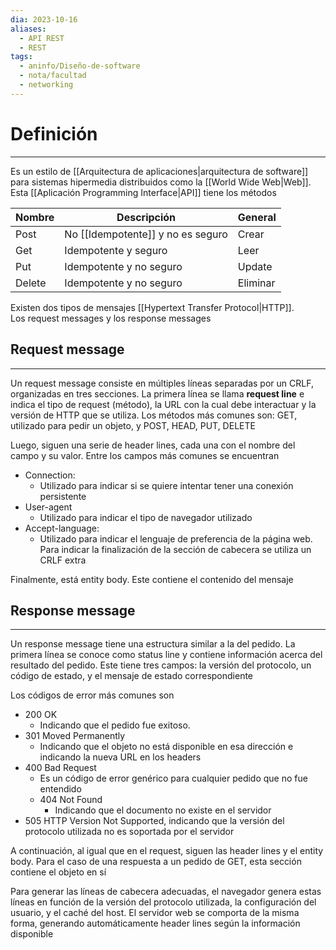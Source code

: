 ```yaml
---
dia: 2023-10-16
aliases:
  - API REST
  - REST
tags:
  - aninfo/Diseño-de-software
  - nota/facultad
  - networking
---
```

# Definición
---
Es un estilo de [[Arquitectura de aplicaciones|arquitectura de software]] para sistemas hipermedia distribuidos como la [[World Wide Web|Web]]. Esta [[Aplicación Programming Interface|API]] tiene los métodos

| Nombre | Descripción                       | General  |
| ------ | --------------------------------- | -------- |
| Post   | No [[Idempotente]] y no es seguro | Crear    |
| Get    | Idempotente y seguro              | Leer     |
| Put    | Idempotente y no seguro           | Update   |
| Delete | Idempotente y no seguro           | Eliminar |

Existen dos tipos de mensajes [[Hypertext Transfer Protocol|HTTP]]. Los request messages y los response messages

## Request message
---
Un request message consiste en múltiples líneas separadas por un CRLF, organizadas en tres secciones. La primera línea se llama **request line** e indica el tipo de request (método), la URL con la cual debe interactuar y la versión de HTTP que se utiliza. Los métodos más comunes son: GET, utilizado para pedir un objeto, y POST, HEAD, PUT, DELETE

Luego, siguen una serie de header lines, cada una con el nombre del campo y su valor. Entre los campos más comunes se encuentran
* Connection: 
	* Utilizado para indicar si se quiere intentar tener una conexión persistente
* User-agent
	* Utilizado para indicar el tipo de navegador utilizado
* Accept-language:
	* Utilizado para indicar el lenguaje de preferencia de la página web. Para indicar la finalización de la sección de cabecera se utiliza un CRLF extra

Finalmente, está entity body. Este contiene el contenido del mensaje

## Response message
---
Un response message tiene una estructura similar a la del pedido. La primera línea se conoce como status line y contiene información acerca del resultado del pedido. Este tiene tres campos: la versión del protocolo, un código de estado, y el mensaje de estado correspondiente

Los códigos de error más comunes son
* 200 OK
	* Indicando que el pedido fue exitoso. 
* 301 Moved Permanently
	* Indicando que el objeto no está disponible en esa dirección e indicando la nueva URL en los headers
* 400 Bad Request
	* Es un código de error genérico para cualquier pedido que no fue entendido
	* 404 Not Found
		* Indicando que el documento no existe en el servidor
* 505 HTTP Version Not Supported, indicando que la versión del protocolo utilizada no es soportada por el servidor

A continuación, al igual que en el request, siguen las header lines y el entity body. Para el caso de una respuesta a un pedido de GET, esta sección contiene el objeto en sí

Para generar las líneas de cabecera adecuadas, el navegador genera estas líneas en función de la versión del protocolo utilizada, la configuración del usuario, y el caché del host. El servidor web se comporta de la misma forma, generando automáticamente header lines según la información disponible
